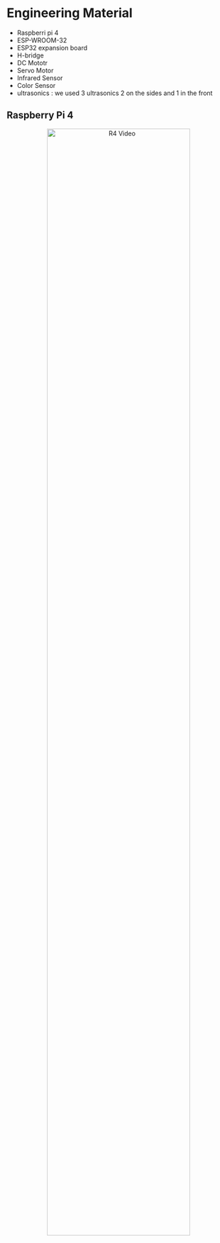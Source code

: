 # Engineering Material
- Raspberri pi 4
- ESP-WROOM-32
- ESP32 expansion board
- H-bridge
- DC Mototr
- Servo Motor
- Infrared Sensor
- Color Sensor
- ultrasonics : we used 3 ultrasonics 2 on the sides and 1 in the front

## Raspberry Pi 4
<p align="center">
  <a href="./R4.mp4">
    <img alt="R4 Video" src="R4-thumbnail.jpg" width="80%">
  </a>
</p>
